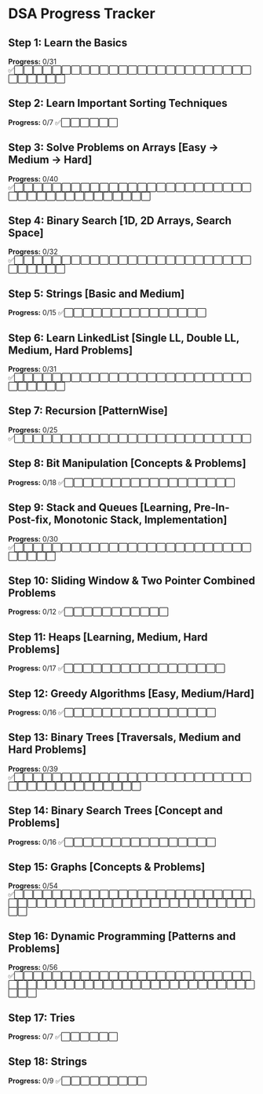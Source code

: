 # DSA Progress Tracker

## Step 1: Learn the Basics
**Progress:** 0/31 ✅⬜⬜⬜⬜⬜⬜⬜⬜⬜⬜⬜⬜⬜⬜⬜⬜⬜⬜⬜⬜⬜⬜⬜⬜⬜⬜⬜⬜⬜⬜⬜

## Step 2: Learn Important Sorting Techniques
**Progress:** 0/7 ✅⬜⬜⬜⬜⬜⬜

## Step 3: Solve Problems on Arrays [Easy -> Medium -> Hard]
**Progress:** 0/40 ✅⬜⬜⬜⬜⬜⬜⬜⬜⬜⬜⬜⬜⬜⬜⬜⬜⬜⬜⬜⬜⬜⬜⬜⬜⬜⬜⬜⬜⬜⬜⬜⬜⬜⬜⬜⬜⬜⬜⬜⬜

## Step 4: Binary Search [1D, 2D Arrays, Search Space]
**Progress:** 0/32 ✅⬜⬜⬜⬜⬜⬜⬜⬜⬜⬜⬜⬜⬜⬜⬜⬜⬜⬜⬜⬜⬜⬜⬜⬜⬜⬜⬜⬜⬜⬜⬜

## Step 5: Strings [Basic and Medium]
**Progress:** 0/15 ✅⬜⬜⬜⬜⬜⬜⬜⬜⬜⬜⬜⬜⬜⬜⬜

## Step 6: Learn LinkedList [Single LL, Double LL, Medium, Hard Problems]
**Progress:** 0/31 ✅⬜⬜⬜⬜⬜⬜⬜⬜⬜⬜⬜⬜⬜⬜⬜⬜⬜⬜⬜⬜⬜⬜⬜⬜⬜⬜⬜⬜⬜⬜⬜

## Step 7: Recursion [PatternWise]
**Progress:** 0/25 ✅⬜⬜⬜⬜⬜⬜⬜⬜⬜⬜⬜⬜⬜⬜⬜⬜⬜⬜⬜⬜⬜⬜⬜⬜⬜

## Step 8: Bit Manipulation [Concepts & Problems]
**Progress:** 0/18 ✅⬜⬜⬜⬜⬜⬜⬜⬜⬜⬜⬜⬜⬜⬜⬜⬜⬜⬜

## Step 9: Stack and Queues [Learning, Pre-In-Post-fix, Monotonic Stack, Implementation]
**Progress:** 0/30 ✅⬜⬜⬜⬜⬜⬜⬜⬜⬜⬜⬜⬜⬜⬜⬜⬜⬜⬜⬜⬜⬜⬜⬜⬜⬜⬜⬜⬜⬜⬜

## Step 10: Sliding Window & Two Pointer Combined Problems
**Progress:** 0/12 ✅⬜⬜⬜⬜⬜⬜⬜⬜⬜⬜⬜

## Step 11: Heaps [Learning, Medium, Hard Problems]
**Progress:** 0/17 ✅⬜⬜⬜⬜⬜⬜⬜⬜⬜⬜⬜⬜⬜⬜⬜⬜⬜

## Step 12: Greedy Algorithms [Easy, Medium/Hard]
**Progress:** 0/16 ✅⬜⬜⬜⬜⬜⬜⬜⬜⬜⬜⬜⬜⬜⬜⬜⬜

## Step 13: Binary Trees [Traversals, Medium and Hard Problems]
**Progress:** 0/39 ✅⬜⬜⬜⬜⬜⬜⬜⬜⬜⬜⬜⬜⬜⬜⬜⬜⬜⬜⬜⬜⬜⬜⬜⬜⬜⬜⬜⬜⬜⬜⬜⬜⬜⬜⬜⬜⬜⬜⬜

## Step 14: Binary Search Trees [Concept and Problems]
**Progress:** 0/16 ✅⬜⬜⬜⬜⬜⬜⬜⬜⬜⬜⬜⬜⬜⬜⬜⬜

## Step 15: Graphs [Concepts & Problems]
**Progress:** 0/54 ✅⬜⬜⬜⬜⬜⬜⬜⬜⬜⬜⬜⬜⬜⬜⬜⬜⬜⬜⬜⬜⬜⬜⬜⬜⬜⬜⬜⬜⬜⬜⬜⬜⬜⬜⬜⬜⬜⬜⬜⬜⬜⬜⬜⬜⬜⬜⬜⬜⬜⬜⬜⬜⬜

## Step 16: Dynamic Programming [Patterns and Problems]
**Progress:** 0/56 ✅⬜⬜⬜⬜⬜⬜⬜⬜⬜⬜⬜⬜⬜⬜⬜⬜⬜⬜⬜⬜⬜⬜⬜⬜⬜⬜⬜⬜⬜⬜⬜⬜⬜⬜⬜⬜⬜⬜⬜⬜⬜⬜⬜⬜⬜⬜⬜⬜⬜⬜⬜⬜⬜⬜

## Step 17: Tries
**Progress:** 0/7 ✅⬜⬜⬜⬜⬜⬜

## Step 18: Strings
**Progress:** 0/9 ✅⬜⬜⬜⬜⬜⬜⬜⬜⬜
